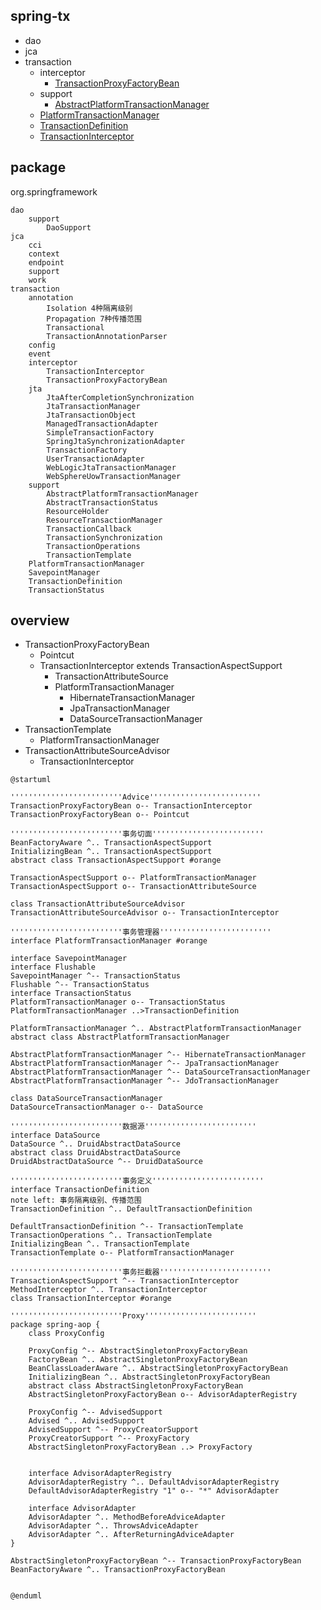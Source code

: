 ## spring-tx
* dao
* jca
* transaction
  * interceptor
    * [TransactionProxyFactoryBean](/20-framework/src/spring/spring-tx/transaction/interceptor/TransactionProxyFactoryBean.md)
  * support
    * [AbstractPlatformTransactionManager](/20-framework/src/spring/spring-tx/transaction/support/AbstractPlatformTransactionManager.md)
  * [PlatformTransactionManager](/20-framework/src/spring/spring-tx/transaction/PlatformTransactionManager.md)
  * [TransactionDefinition](/20-framework/src/spring/spring-tx/transaction/TransactionDefinition.md)
  * [TransactionInterceptor](/20-framework/src/spring/spring-tx/transaction/interceptor/TransactionInterceptor.md)

## package
org.springframework
```
dao
    support
        DaoSupport
jca
    cci
    context
    endpoint
    support
    work
transaction
    annotation
        Isolation 4种隔离级别
        Propagation 7种传播范围
        Transactional
        TransactionAnnotationParser
    config
    event
    interceptor
        TransactionInterceptor
        TransactionProxyFactoryBean
    jta
        JtaAfterCompletionSynchronization
        JtaTransactionManager
        JtaTransactionObject
        ManagedTransactionAdapter
        SimpleTransactionFactory
        SpringJtaSynchronizationAdapter
        TransactionFactory
        UserTransactionAdapter
        WebLogicJtaTransactionManager
        WebSphereUowTransactionManager
    support
        AbstractPlatformTransactionManager
        AbstractTransactionStatus
        ResourceHolder
        ResourceTransactionManager
        TransactionCallback
        TransactionSynchronization
        TransactionOperations
        TransactionTemplate
    PlatformTransactionManager
    SavepointManager
    TransactionDefinition
    TransactionStatus
```

## overview
* TransactionProxyFactoryBean
  * Pointcut
  * TransactionInterceptor extends TransactionAspectSupport
    * TransactionAttributeSource
    * PlatformTransactionManager
      * HibernateTransactionManager
      * JpaTransactionManager
      * DataSourceTransactionManager
* TransactionTemplate
  * PlatformTransactionManager
* TransactionAttributeSourceAdvisor
  * TransactionInterceptor
  
```plantuml
@startuml

'''''''''''''''''''''''''Advice'''''''''''''''''''''''''
TransactionProxyFactoryBean o-- TransactionInterceptor
TransactionProxyFactoryBean o-- Pointcut

'''''''''''''''''''''''''事务切面'''''''''''''''''''''''''
BeanFactoryAware ^.. TransactionAspectSupport
InitializingBean ^.. TransactionAspectSupport
abstract class TransactionAspectSupport #orange

TransactionAspectSupport o-- PlatformTransactionManager
TransactionAspectSupport o-- TransactionAttributeSource

class TransactionAttributeSourceAdvisor
TransactionAttributeSourceAdvisor o-- TransactionInterceptor

'''''''''''''''''''''''''事务管理器'''''''''''''''''''''''''
interface PlatformTransactionManager #orange

interface SavepointManager
interface Flushable
SavepointManager ^-- TransactionStatus
Flushable ^-- TransactionStatus
interface TransactionStatus
PlatformTransactionManager o-- TransactionStatus
PlatformTransactionManager ..>TransactionDefinition

PlatformTransactionManager ^.. AbstractPlatformTransactionManager
abstract class AbstractPlatformTransactionManager

AbstractPlatformTransactionManager ^-- HibernateTransactionManager
AbstractPlatformTransactionManager ^-- JpaTransactionManager
AbstractPlatformTransactionManager ^-- DataSourceTransactionManager
AbstractPlatformTransactionManager ^-- JdoTransactionManager

class DataSourceTransactionManager
DataSourceTransactionManager o-- DataSource

'''''''''''''''''''''''''数据源'''''''''''''''''''''''''
interface DataSource
DataSource ^.. DruidAbstractDataSource
abstract class DruidAbstractDataSource
DruidAbstractDataSource ^-- DruidDataSource

'''''''''''''''''''''''''事务定义'''''''''''''''''''''''''
interface TransactionDefinition
note left: 事务隔离级别、传播范围
TransactionDefinition ^.. DefaultTransactionDefinition

DefaultTransactionDefinition ^-- TransactionTemplate
TransactionOperations ^.. TransactionTemplate
InitializingBean ^.. TransactionTemplate
TransactionTemplate o-- PlatformTransactionManager

'''''''''''''''''''''''''事务拦截器'''''''''''''''''''''''''
TransactionAspectSupport ^-- TransactionInterceptor
MethodInterceptor ^.. TransactionInterceptor
class TransactionInterceptor #orange

'''''''''''''''''''''''''Proxy'''''''''''''''''''''''''
package spring-aop {
    class ProxyConfig
    
    ProxyConfig ^-- AbstractSingletonProxyFactoryBean
    FactoryBean ^.. AbstractSingletonProxyFactoryBean
    BeanClassLoaderAware ^.. AbstractSingletonProxyFactoryBean
    InitializingBean ^.. AbstractSingletonProxyFactoryBean
    abstract class AbstractSingletonProxyFactoryBean
    AbstractSingletonProxyFactoryBean o-- AdvisorAdapterRegistry
    
    ProxyConfig ^-- AdvisedSupport
    Advised ^.. AdvisedSupport
    AdvisedSupport ^-- ProxyCreatorSupport
    ProxyCreatorSupport ^-- ProxyFactory  
    AbstractSingletonProxyFactoryBean ..> ProxyFactory
    
    
    interface AdvisorAdapterRegistry
    AdvisorAdapterRegistry ^.. DefaultAdvisorAdapterRegistry
    DefaultAdvisorAdapterRegistry "1" o-- "*" AdvisorAdapter
    
    interface AdvisorAdapter
    AdvisorAdapter ^.. MethodBeforeAdviceAdapter
    AdvisorAdapter ^.. ThrowsAdviceAdapter
    AdvisorAdapter ^.. AfterReturningAdviceAdapter
}

AbstractSingletonProxyFactoryBean ^-- TransactionProxyFactoryBean
BeanFactoryAware ^.. TransactionProxyFactoryBean


@enduml
```